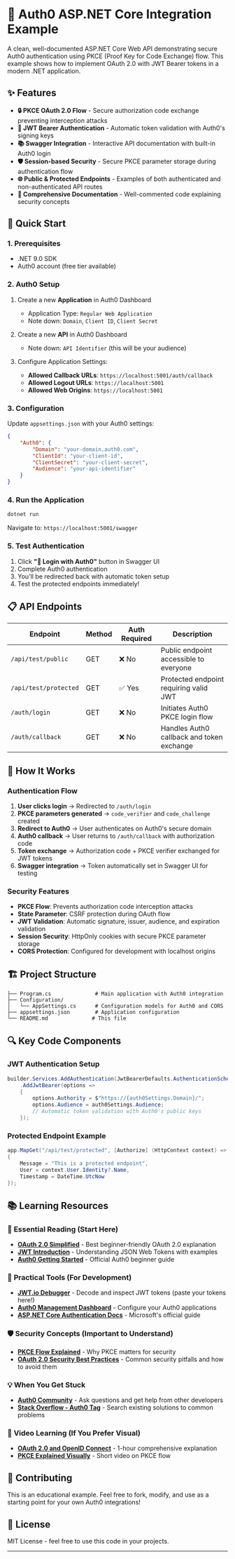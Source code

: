 # 🔐 Auth0 ASP.NET Core Integration Example

A clean, well-documented ASP.NET Core Web API demonstrating secure Auth0 authentication using PKCE (Proof Key for Code Exchange) flow. This example shows how to implement OAuth 2.0 with JWT Bearer tokens in a modern .NET application.

## ✨ Features

-   **🔒 PKCE OAuth 2.0 Flow** - Secure authorization code exchange preventing interception attacks
-   **🎫 JWT Bearer Authentication** - Automatic token validation with Auth0's signing keys
-   **📚 Swagger Integration** - Interactive API documentation with built-in Auth0 login
-   **🛡️ Session-based Security** - Secure PKCE parameter storage during authentication flow
-   **🌐 Public & Protected Endpoints** - Examples of both authenticated and non-authenticated API routes
-   **📖 Comprehensive Documentation** - Well-commented code explaining security concepts

## 🚀 Quick Start

### 1. Prerequisites

-   .NET 9.0 SDK
-   Auth0 account (free tier available)

### 2. Auth0 Setup

1. Create a new **Application** in Auth0 Dashboard

    - Application Type: `Regular Web Application`
    - Note down: `Domain`, `Client ID`, `Client Secret`

2. Create a new **API** in Auth0 Dashboard

    - Note down: `API Identifier` (this will be your audience)

3. Configure Application Settings:
    - **Allowed Callback URLs**: `https://localhost:5001/auth/callback`
    - **Allowed Logout URLs**: `https://localhost:5001`
    - **Allowed Web Origins**: `https://localhost:5001`

### 3. Configuration

Update `appsettings.json` with your Auth0 settings:

```json
{
	"Auth0": {
		"Domain": "your-domain.auth0.com",
		"ClientId": "your-client-id",
		"ClientSecret": "your-client-secret",
		"Audience": "your-api-identifier"
	}
}
```

### 4. Run the Application

```bash
dotnet run
```

Navigate to: `https://localhost:5001/swagger`

### 5. Test Authentication

1. Click **"🔐 Login with Auth0"** button in Swagger UI
2. Complete Auth0 authentication
3. You'll be redirected back with automatic token setup
4. Test the protected endpoints immediately!

## 📋 API Endpoints

| Endpoint              | Method | Auth Required | Description                               |
| --------------------- | ------ | ------------- | ----------------------------------------- |
| `/api/test/public`    | GET    | ❌ No         | Public endpoint accessible to everyone    |
| `/api/test/protected` | GET    | ✅ Yes        | Protected endpoint requiring valid JWT    |
| `/auth/login`         | GET    | ❌ No         | Initiates Auth0 PKCE login flow           |
| `/auth/callback`      | GET    | ❌ No         | Handles Auth0 callback and token exchange |

## 🔧 How It Works

### Authentication Flow

1. **User clicks login** → Redirected to `/auth/login`
2. **PKCE parameters generated** → `code_verifier` and `code_challenge` created
3. **Redirect to Auth0** → User authenticates on Auth0's secure domain
4. **Auth0 callback** → User returns to `/auth/callback` with authorization code
5. **Token exchange** → Authorization code + PKCE verifier exchanged for JWT tokens
6. **Swagger integration** → Token automatically set in Swagger UI for testing

### Security Features

-   **PKCE Flow**: Prevents authorization code interception attacks
-   **State Parameter**: CSRF protection during OAuth flow
-   **JWT Validation**: Automatic signature, issuer, audience, and expiration validation
-   **Session Security**: HttpOnly cookies with secure PKCE parameter storage
-   **CORS Protection**: Configured for development with localhost origins

## 🏗️ Project Structure

```
├── Program.cs              # Main application with Auth0 integration
├── Configuration/
│   └── AppSettings.cs      # Configuration models for Auth0 and CORS
├── appsettings.json        # Application configuration
└── README.md              # This file
```

## 🔍 Key Code Components

### JWT Authentication Setup

```csharp
builder.Services.AddAuthentication(JwtBearerDefaults.AuthenticationScheme)
    .AddJwtBearer(options =>
    {
        options.Authority = $"https://{auth0Settings.Domain}/";
        options.Audience = auth0Settings.Audience;
        // Automatic token validation with Auth0's public keys
    });
```

### Protected Endpoint Example

```csharp
app.MapGet("/api/test/protected", [Authorize] (HttpContext context) => new
{
    Message = "This is a protected endpoint",
    User = context.User.Identity?.Name,
    Timestamp = DateTime.UtcNow
});
```

## 📚 Learning Resources

### 🎯 **Essential Reading** (Start Here)

-   **[OAuth 2.0 Simplified](https://aaronparecki.com/oauth-2-simplified/)** - Best beginner-friendly OAuth 2.0 explanation
-   **[JWT Introduction](https://jwt.io/introduction)** - Understanding JSON Web Tokens with examples
-   **[Auth0 Getting Started](https://auth0.com/docs/get-started)** - Official Auth0 beginner guide

### 🔧 **Practical Tools** (For Development)

-   **[JWT.io Debugger](https://jwt.io/)** - Decode and inspect JWT tokens (paste your tokens here!)
-   **[Auth0 Management Dashboard](https://manage.auth0.com/)** - Configure your Auth0 applications
-   **[ASP.NET Core Authentication Docs](https://docs.microsoft.com/en-us/aspnet/core/security/authentication/)** - Microsoft's official guide

### 🛡️ **Security Concepts** (Important to Understand)

-   **[PKCE Flow Explained](https://auth0.com/docs/get-started/authentication-and-authorization-flow/authorization-code-flow-with-proof-key-for-code-exchange-pkce)** - Why PKCE matters for security
-   **[OAuth 2.0 Security Best Practices](https://auth0.com/blog/oauth-2-best-practices-for-native-apps/)** - Common security pitfalls and how to avoid them

### 💡 **When You Get Stuck**

-   **[Auth0 Community](https://community.auth0.com/)** - Ask questions and get help from other developers
-   **[Stack Overflow - Auth0 Tag](https://stackoverflow.com/questions/tagged/auth0)** - Search existing solutions to common problems

### 🎥 **Video Learning** (If You Prefer Visual)

-   **[OAuth 2.0 and OpenID Connect](https://www.youtube.com/watch?v=996OiexHze0)** - 1-hour comprehensive explanation
-   **[PKCE Explained Visually](https://www.youtube.com/watch?v=CHzERullHe8)** - Short video on PKCE flow

## 🤝 Contributing

This is an educational example. Feel free to fork, modify, and use as a starting point for your own Auth0 integrations!

## 📄 License

MIT License - feel free to use this code in your projects.

---
